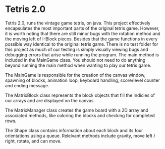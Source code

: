 # Tetris 2.0

Tetris 2.0, runs the vintage game tetris, on java. This project effectively encapsulates the most important parts of the original tetris game. However, it is worth noting that there are still minor bugs with the rotation method and the moving left of I-Block pieces. Besides that the game functions in every possible way identical to the original tetris game. There is no test folder for this project as much of our testing is simply visually viewing bugs and debugging errors that arise while running the program. The main method is included in the MainGame class. You should not need to do anything beyond running the main method when wanting to play our tetris game. 

The MainGame is responsible for the creation of the canvas window, spawning of blocks, animation loop, keyboard handling, score/level counter and ending message.

The MatrixBlock class represents the block objects that fill the indicies of our arrays and are displayed on the canvas.

The MatrixManager class creates the game board with a 2D array and associated methods, like coloring the blocks and checking for completed rows.

The Shape class contains information about each block and its four orientations using a queue. Relelvant methods include gravity, move left / right, rotate, and can move.
